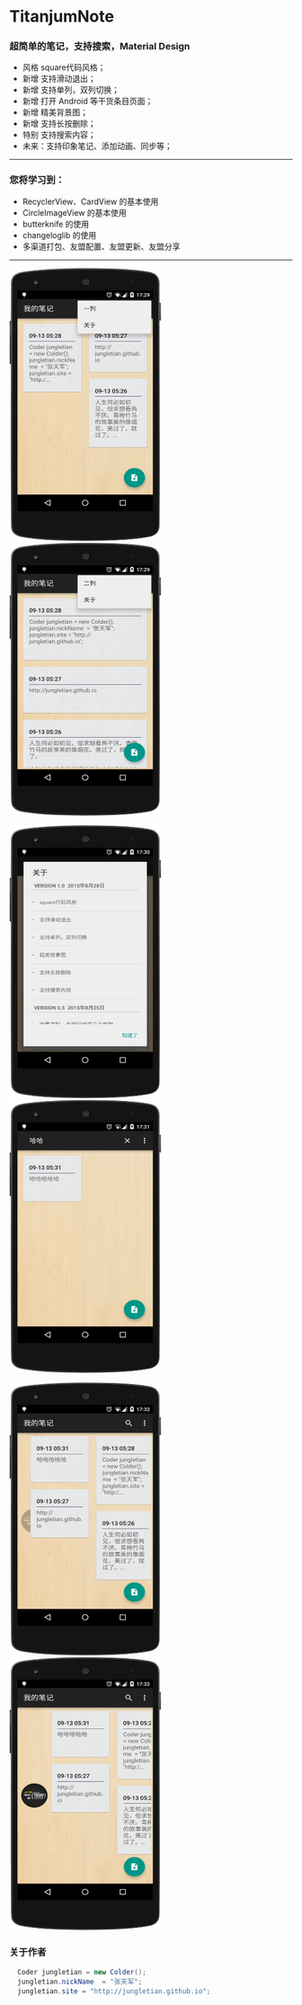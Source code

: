 # TitanjumNote

### 超简单的笔记，支持搜索，Material Design

* 风格 square代码风格；
* 新增 支持滑动退出；
* 新增 支持单列，双列切换；
* 新增 打开 Android 等干货条目页面；
* 新增 精美背景图；
* 新增 支持长按删除；
* 特别 支持搜索内容；
* 未来：支持印象笔记、添加动画、同步等；

------

### 您将学习到：
* RecyclerView、CardView 的基本使用
* CircleImageView 的基本使用
* butterknife 的使用
* changeloglib 的使用
* 多渠道打包、友盟配置、友盟更新、友盟分享

------

<img src="/screenshots/1.png" alt="screenshot" title="screenshot" width="270" height="486" />   <img src="/screenshots/2.png" alt="screenshot" title="screenshot" width="270" height="486" />

<img src="/screenshots/9.png" alt="screenshot" title="screenshot" width="270" height="486" />   <img src="/screenshots/4.png" alt="screenshot" title="screenshot" width="270" height="486" />

<img src="/screenshots/5.png" alt="screenshot" title="screenshot" width="270" height="486" />   <img src="/screenshots/6.png" alt="screenshot" title="screenshot" width="270" height="486" />

### 关于作者

```java
  Coder jungletian = new Colder();
  jungletian.nickName  = "张天军";
  jungletian.site = "http://jungletian.github.io";

```